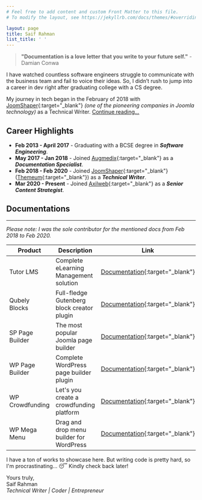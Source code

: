 ```yaml
---
# Feel free to add content and custom Front Matter to this file.
# To modify the layout, see https://jekyllrb.com/docs/themes/#overriding-theme-defaults

layout: page
title: Saif Rahman
list_title: ' '
---
```


>**"Documentation is a love letter that you write to your future self."** - Damian Conwa 

I have watched countless software engineers struggle to communicate with the business team and fail to voice their ideas. So, I didn’t rush to jump into a career in dev right after graduating college with a CS degree.   

My journey in tech began in the February of 2018 with [JoomShaper](https://www.joomshaper.com/){:target="_blank"} *(one of the pioneering companies in Joomla technology)* as a Technical Writer. [Continue reading...](/about) 

## Career Highlights
- **Feb 2013 - April 2017** - Graduating with a BCSE degree in ***Software Engineering***. 
- **May 2017 - Jan 2018** - Joined [Augmedix](https://augmedix.com/){:target="_blank"} as a ***Documentation Specialist***.  
- **Feb 2018 - Feb 2020** - Joined [JoomShaper](https://www.joomshaper.com/){:target="_blank"} ([Themeum](https://www.themeum.com/){:target="_blank"}) as a ***Technical Writer***.
- **Mar 2020 - Present** - Joined [Axilweb](https://www.axilweb.com/){:target="_blank"} as a ***Senior Content Strategist***.

## Documentations 
---

*Please note: I was the sole contributor for the mentioned docs from Feb 2018 to Feb 2020.*  

| Product  | Description | Link | 
| ------------- | ------------- | ------------- |
| Tutor LMS  | Complete eLearning Management solution  | [Documentation](https://docs.themeum.com/tutor-lms/){:target="_blank"}  |
| Qubely Blocks  | Full-fledge Gutenberg block creator plugin  | [Documentation](https://docs.themeum.com/qubely/){:target="_blank"}  |
| SP Page Builder  | The most popular Joomla page builder  | [Documentation](https://www.joomshaper.com/documentation/sp-page-builder/sp-page-builder-3/){:target="_blank"}  |
| WP Page Builder  | Complete WordPress page builder plugin  | [Documentation](https://docs.themeum.com/wp-pagebuilder/){:target="_blank"}  | 
| WP Crowdfunding  | Let's you create a crowdfunding platform  | [Documentation](https://docs.themeum.com/wp-crowdfunding/){:target="_blank"}  |
| WP Mega Menu  | Drag and drop menu builder for WordPress  | [Documentation](https://docs.themeum.com/wp-megamenu/){:target="_blank"}  |

I have a ton of works to showcase here. But writing code is pretty hard, so I'm procrastinating... 😴 Kindly check back later! 

Yours truly,  
Saif Rahman  
*Technical Writer | Coder | Entrepreneur*
